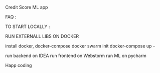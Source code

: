 Credit Score ML app

FAQ :

TO START LOCALLY :

RUN EXTERNALL LIBS ON DOCKER

install docker, docker-compose
docker swarm init 
docker-compose up - 

run backend on IDEA
run frontend on Webstorm
run ML on pycharm

Happ coding
